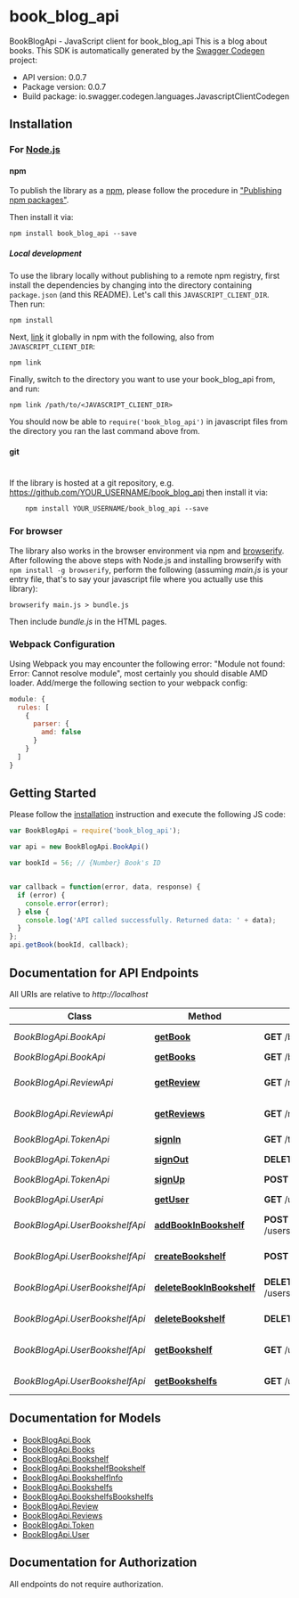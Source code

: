 # book_blog_api

BookBlogApi - JavaScript client for book_blog_api
This is a blog about books.
This SDK is automatically generated by the [Swagger Codegen](https://github.com/swagger-api/swagger-codegen) project:

- API version: 0.0.7
- Package version: 0.0.7
- Build package: io.swagger.codegen.languages.JavascriptClientCodegen

## Installation

### For [Node.js](https://nodejs.org/)

#### npm

To publish the library as a [npm](https://www.npmjs.com/),
please follow the procedure in ["Publishing npm packages"](https://docs.npmjs.com/getting-started/publishing-npm-packages).

Then install it via:

```shell
npm install book_blog_api --save
```

##### Local development

To use the library locally without publishing to a remote npm registry, first install the dependencies by changing 
into the directory containing `package.json` (and this README). Let's call this `JAVASCRIPT_CLIENT_DIR`. Then run:

```shell
npm install
```

Next, [link](https://docs.npmjs.com/cli/link) it globally in npm with the following, also from `JAVASCRIPT_CLIENT_DIR`:

```shell
npm link
```

Finally, switch to the directory you want to use your book_blog_api from, and run:

```shell
npm link /path/to/<JAVASCRIPT_CLIENT_DIR>
```

You should now be able to `require('book_blog_api')` in javascript files from the directory you ran the last 
command above from.

#### git
#
If the library is hosted at a git repository, e.g.
https://github.com/YOUR_USERNAME/book_blog_api
then install it via:

```shell
    npm install YOUR_USERNAME/book_blog_api --save
```

### For browser

The library also works in the browser environment via npm and [browserify](http://browserify.org/). After following
the above steps with Node.js and installing browserify with `npm install -g browserify`,
perform the following (assuming *main.js* is your entry file, that's to say your javascript file where you actually 
use this library):

```shell
browserify main.js > bundle.js
```

Then include *bundle.js* in the HTML pages.

### Webpack Configuration

Using Webpack you may encounter the following error: "Module not found: Error:
Cannot resolve module", most certainly you should disable AMD loader. Add/merge
the following section to your webpack config:

```javascript
module: {
  rules: [
    {
      parser: {
        amd: false
      }
    }
  ]
}
```

## Getting Started

Please follow the [installation](#installation) instruction and execute the following JS code:

```javascript
var BookBlogApi = require('book_blog_api');

var api = new BookBlogApi.BookApi()

var bookId = 56; // {Number} Book's ID


var callback = function(error, data, response) {
  if (error) {
    console.error(error);
  } else {
    console.log('API called successfully. Returned data: ' + data);
  }
};
api.getBook(bookId, callback);

```

## Documentation for API Endpoints

All URIs are relative to *http://localhost*

Class | Method | HTTP request | Description
------------ | ------------- | ------------- | -------------
*BookBlogApi.BookApi* | [**getBook**](docs/BookApi.md#getBook) | **GET** /books/{bookId} | Get a book information
*BookBlogApi.BookApi* | [**getBooks**](docs/BookApi.md#getBooks) | **GET** /books | Get all book
*BookBlogApi.ReviewApi* | [**getReview**](docs/ReviewApi.md#getReview) | **GET** /reviews/{bookId}/{reviewId} | Get a review information
*BookBlogApi.ReviewApi* | [**getReviews**](docs/ReviewApi.md#getReviews) | **GET** /reviews/{bookId} | Get all reviews
*BookBlogApi.TokenApi* | [**signIn**](docs/TokenApi.md#signIn) | **GET** /token | Sign in account
*BookBlogApi.TokenApi* | [**signOut**](docs/TokenApi.md#signOut) | **DELETE** /token | Sign out
*BookBlogApi.TokenApi* | [**signUp**](docs/TokenApi.md#signUp) | **POST** /token | Create a account
*BookBlogApi.UserApi* | [**getUser**](docs/UserApi.md#getUser) | **GET** /users/{username} | Get a user
*BookBlogApi.UserBookshelfApi* | [**addBookInBookshelf**](docs/UserBookshelfApi.md#addBookInBookshelf) | **POST** /users/{username}/bookshelfs/{bookshelfName}/{bookId} | Add a book to bookshelf.
*BookBlogApi.UserBookshelfApi* | [**createBookshelf**](docs/UserBookshelfApi.md#createBookshelf) | **POST** /users/{username}/bookshelfs | Create a bookshelf
*BookBlogApi.UserBookshelfApi* | [**deleteBookInBookshelf**](docs/UserBookshelfApi.md#deleteBookInBookshelf) | **DELETE** /users/{username}/bookshelfs/{bookshelfName}/{bookId} | delete a book to bookshelf.
*BookBlogApi.UserBookshelfApi* | [**deleteBookshelf**](docs/UserBookshelfApi.md#deleteBookshelf) | **DELETE** /users/{username}/bookshelfs/{bookshelfName} | Delete a bookshelf
*BookBlogApi.UserBookshelfApi* | [**getBookshelf**](docs/UserBookshelfApi.md#getBookshelf) | **GET** /users/{username}/bookshelfs/{bookshelfName} | Get a bookshelf of user
*BookBlogApi.UserBookshelfApi* | [**getBookshelfs**](docs/UserBookshelfApi.md#getBookshelfs) | **GET** /users/{username}/bookshelfs | Get all bookshelfs


## Documentation for Models

 - [BookBlogApi.Book](docs/Book.md)
 - [BookBlogApi.Books](docs/Books.md)
 - [BookBlogApi.Bookshelf](docs/Bookshelf.md)
 - [BookBlogApi.BookshelfBookshelf](docs/BookshelfBookshelf.md)
 - [BookBlogApi.BookshelfInfo](docs/BookshelfInfo.md)
 - [BookBlogApi.Bookshelfs](docs/Bookshelfs.md)
 - [BookBlogApi.BookshelfsBookshelfs](docs/BookshelfsBookshelfs.md)
 - [BookBlogApi.Review](docs/Review.md)
 - [BookBlogApi.Reviews](docs/Reviews.md)
 - [BookBlogApi.Token](docs/Token.md)
 - [BookBlogApi.User](docs/User.md)


## Documentation for Authorization

 All endpoints do not require authorization.

